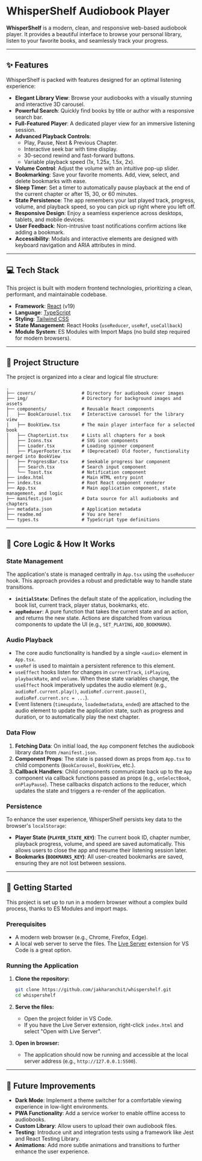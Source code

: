 
# WhisperShelf Audiobook Player

**WhisperShelf** is a modern, clean, and responsive web-based audiobook player. It provides a beautiful interface to browse your personal library, listen to your favorite books, and seamlessly track your progress.

---

## ✨ Features

WhisperShelf is packed with features designed for an optimal listening experience:

- **Elegant Library View**: Browse your audiobooks with a visually stunning and interactive 3D carousel.
- **Powerful Search**: Quickly find books by title or author with a responsive search bar.
- **Full-Featured Player**: A dedicated player view for an immersive listening session.
- **Advanced Playback Controls**:
    - Play, Pause, Next & Previous Chapter.
    - Interactive seek bar with time display.
    - 30-second rewind and fast-forward buttons.
    - Variable playback speed (1x, 1.25x, 1.5x, 2x).
- **Volume Control**: Adjust the volume with an intuitive pop-up slider.
- **Bookmarking**: Save your favorite moments. Add, view, select, and delete bookmarks with ease.
- **Sleep Timer**: Set a timer to automatically pause playback at the end of the current chapter or after 15, 30, or 60 minutes.
- **State Persistence**: The app remembers your last played track, progress, volume, and playback speed, so you can pick up right where you left off.
- **Responsive Design**: Enjoy a seamless experience across desktops, tablets, and mobile devices.
- **User Feedback**: Non-intrusive toast notifications confirm actions like adding a bookmark.
- **Accessibility**: Modals and interactive elements are designed with keyboard navigation and ARIA attributes in mind.

---

## 💻 Tech Stack

This project is built with modern frontend technologies, prioritizing a clean, performant, and maintainable codebase.

- **Framework**: [React](https://reactjs.org/) (v19)
- **Language**: [TypeScript](https://www.typescriptlang.org/)
- **Styling**: [Tailwind CSS](https://tailwindcss.com/)
- **State Management**: React Hooks (`useReducer`, `useRef`, `useCallback`)
- **Module System**: ES Modules with Import Maps (no build step required for modern browsers).

---

## 📂 Project Structure

The project is organized into a clear and logical file structure:

```
.
├── covers/                 # Directory for audiobook cover images
├── img/                    # Directory for background images and assets
├── components/             # Reusable React components
│   ├── BookCarousel.tsx    # Interactive carousel for the library view
│   ├── BookView.tsx        # The main player interface for a selected book
│   ├── ChapterList.tsx     # Lists all chapters for a book
│   ├── Icons.tsx           # SVG icon components
│   ├── Loader.tsx          # Loading spinner component
│   ├── PlayerFooter.tsx    # (Deprecated) Old footer, functionality merged into BookView
│   ├── ProgressBar.tsx     # Seekable progress bar component
│   ├── Search.tsx          # Search input component
│   └── Toast.tsx           # Notification component
├── index.html              # Main HTML entry point
├── index.tsx               # Root React component renderer
├── App.tsx                 # Main application component, state management, and logic
├── manifest.json           # Data source for all audiobooks and chapters
├── metadata.json           # Application metadata
├── readme.md               # You are here!
└── types.ts                # TypeScript type definitions
```

---

## 🧠 Core Logic & How It Works

### State Management

The application's state is managed centrally in `App.tsx` using the `useReducer` hook. This approach provides a robust and predictable way to handle state transitions.

- **`initialState`**: Defines the default state of the application, including the book list, current track, player status, bookmarks, etc.
- **`appReducer`**: A pure function that takes the current state and an action, and returns the new state. Actions are dispatched from various components to update the UI (e.g., `SET_PLAYING`, `ADD_BOOKMARK`).

### Audio Playback

- The core audio functionality is handled by a single `<audio>` element in `App.tsx`.
- `useRef` is used to maintain a persistent reference to this element.
- `useEffect` hooks listen for changes in `currentTrack`, `isPlaying`, `playbackRate`, and `volume`. When these state variables change, the `useEffect` hook imperatively updates the audio element (e.g., `audioRef.current.play()`, `audioRef.current.pause()`, `audioRef.current.src = ...`).
- Event listeners (`timeupdate`, `loadedmetadata`, `ended`) are attached to the audio element to update the application state, such as progress and duration, or to automatically play the next chapter.

### Data Flow

1.  **Fetching Data**: On initial load, the `App` component fetches the audiobook library data from `/manifest.json`.
2.  **Component Props**: The state is passed down as props from `App.tsx` to child components (`BookCarousel`, `BookView`, etc.).
3.  **Callback Handlers**: Child components communicate back up to the `App` component via callback functions passed as props (e.g., `onSelectBook`, `onPlayPause`). These callbacks dispatch actions to the reducer, which updates the state and triggers a re-render of the application.

### Persistence

To enhance the user experience, WhisperShelf persists key data to the browser's `localStorage`:

- **Player State (`PLAYER_STATE_KEY`)**: The current book ID, chapter number, playback progress, volume, and speed are saved automatically. This allows users to close the app and resume their listening session later.
- **Bookmarks (`BOOKMARKS_KEY`)**: All user-created bookmarks are saved, ensuring they are not lost between sessions.

---

## 🚀 Getting Started

This project is set up to run in a modern browser without a complex build process, thanks to ES Modules and import maps.

### Prerequisites

- A modern web browser (e.g., Chrome, Firefox, Edge).
- A local web server to serve the files. The [Live Server](https://marketplace.visualstudio.com/items?itemName=ritwickdey.LiveServer) extension for VS Code is a great option.

### Running the Application

1.  **Clone the repository:**
    ```bash
    git clone https://github.com/jakharanchit/whispershelf.git
    cd whispershelf
    ```

2.  **Serve the files:**
    - Open the project folder in VS Code.
    - If you have the Live Server extension, right-click `index.html` and select "Open with Live Server".

3.  **Open in browser:**
    - The application should now be running and accessible at the local server address (e.g., `http://127.0.0.1:5500`).

---

## 🔮 Future Improvements

- **Dark Mode**: Implement a theme switcher for a comfortable viewing experience in low-light environments.
- **PWA Functionality**: Add a service worker to enable offline access to audiobooks.
- **Custom Library**: Allow users to upload their own audiobook files.
- **Testing**: Introduce unit and integration tests using a framework like Jest and React Testing Library.
- **Animations**: Add more subtle animations and transitions to further enhance the user experience.

